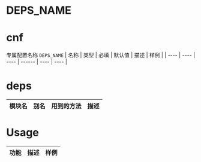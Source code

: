 # DEPS_NAME

# cnf
专属配置名称 `DEPS_NAME`
| 名称 | 类型 | 必填 | 默认值 | 描述 | 样例 |
| ---- | ---- | ---- | ------ | ---- | ---- |

# deps
| 模块名 | 别名 | 用到的方法 | 描述 |
| ------ | ---- | ---------- | ---- |


# Usage
| 功能 | 描述 | 样例 |
| ---- | ---- | ---- |
